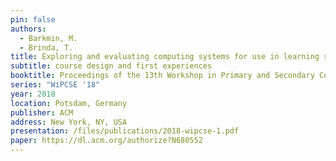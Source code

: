 ```yaml
---
pin: false
authors:
  - Barkmin, M.
  - Brinda, T.
title: Exploring and evaluating computing systems for use in learning scenarios by creating an E-portfolio
subtitle: course design and first experiences
booktitle: Proceedings of the 13th Workshop in Primary and Secondary Computing Education
series: "WiPCSE '18"
year: 2018
location: Potsdam, Germany
publisher: ACM
address: New York, NY, USA
presentation: /files/publications/2018-wipcse-1.pdf
paper: https://dl.acm.org/authorize?N680552
---
```

